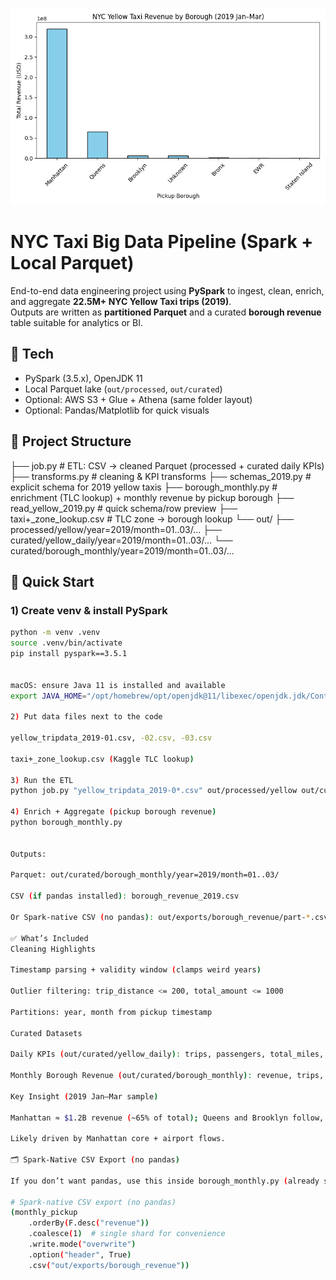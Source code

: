 ![NYC Taxi Revenue Chart](borough_revenue_chart.png)
# NYC Taxi Big Data Pipeline (Spark + Local Parquet)

End-to-end data engineering project using **PySpark** to ingest, clean, enrich, and aggregate **22.5M+ NYC Yellow Taxi trips (2019)**.  
Outputs are written as **partitioned Parquet** and a curated **borough revenue** table suitable for analytics or BI.

## 🧱 Tech
- PySpark (3.5.x), OpenJDK 11
- Local Parquet lake (`out/processed`, `out/curated`)
- Optional: AWS S3 + Glue + Athena (same folder layout)
- Optional: Pandas/Matplotlib for quick visuals

## 📂 Project Structure
├── job.py # ETL: CSV -> cleaned Parquet (processed + curated daily KPIs)
├── transforms.py # cleaning & KPI transforms
├── schemas_2019.py # explicit schema for 2019 yellow taxis
├── borough_monthly.py # enrichment (TLC lookup) + monthly revenue by pickup borough
├── read_yellow_2019.py # quick schema/row preview
├── taxi+_zone_lookup.csv # TLC zone -> borough lookup
└── out/
├── processed/yellow/year=2019/month=01..03/...
├── curated/yellow_daily/year=2019/month=01..03/...
└── curated/borough_monthly/year=2019/month=01..03/...


## 🚀 Quick Start

### 1) Create venv & install PySpark
```bash
python -m venv .venv
source .venv/bin/activate
pip install pyspark==3.5.1


macOS: ensure Java 11 is installed and available
export JAVA_HOME="/opt/homebrew/opt/openjdk@11/libexec/openjdk.jdk/Contents/Home"

2) Put data files next to the code

yellow_tripdata_2019-01.csv, -02.csv, -03.csv

taxi+_zone_lookup.csv (Kaggle TLC lookup)

3) Run the ETL
python job.py "yellow_tripdata_2019-0*.csv" out/processed/yellow out/curated/yellow_daily

4) Enrich + Aggregate (pickup borough revenue)
python borough_monthly.py


Outputs:

Parquet: out/curated/borough_monthly/year=2019/month=01..03/

CSV (if pandas installed): borough_revenue_2019.csv

Or Spark-native CSV (no pandas): out/exports/borough_revenue/part-*.csv

✅ What’s Included
Cleaning Highlights

Timestamp parsing + validity window (clamps weird years)

Outlier filtering: trip_distance <= 200, total_amount <= 1000

Partitions: year, month from pickup timestamp

Curated Datasets

Daily KPIs (out/curated/yellow_daily): trips, passengers, total_miles, revenue, median_fare by day

Monthly Borough Revenue (out/curated/borough_monthly): revenue, trips, avg_miles, avg_fare by pickup borough

Key Insight (2019 Jan–Mar sample)

Manhattan ≈ $1.2B revenue (~65% of total); Queens and Brooklyn follow, Bronx much smaller.

Likely driven by Manhattan core + airport flows.

🗂 Spark-Native CSV Export (no pandas)

If you don’t want pandas, use this inside borough_monthly.py (already safe to paste):

# Spark-native CSV export (no pandas)
(monthly_pickup
    .orderBy(F.desc("revenue"))
    .coalesce(1)  # single shard for convenience
    .write.mode("overwrite")
    .option("header", True)
    .csv("out/exports/borough_revenue"))
